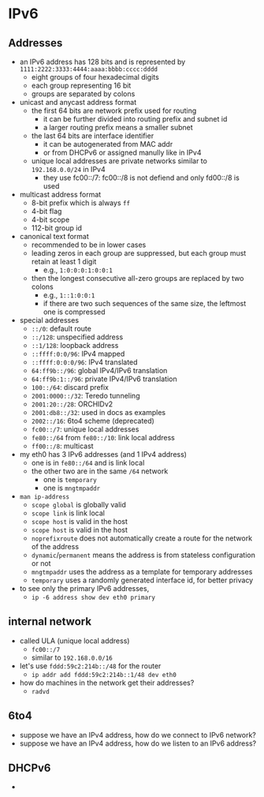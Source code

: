 IPv6
====

## Addresses

- an IPv6 address has 128 bits and is represented by
  `1111:2222:3333:4444:aaaa:bbbb:cccc:dddd`
  - eight groups of four hexadecimal digits
  - each group representing 16 bit
  - groups are separated by colons
- unicast and anycast address format
  - the first 64 bits are network prefix used for routing
    - it can be further divided into routing prefix and subnet id
    - a larger routing prefix means a smaller subnet
  - the last 64 bits are interface identifier
    - it can be autogenerated from MAC addr
    - or from DHCPv6 or assigned manully like in IPv4
  - unique local addresses are private networks similar to `192.168.0.0/24` in
    IPv4
    - they use fc00::/7: fc00::/8 is not defiend and only fd00::/8 is used
- multicast address format
  - 8-bit prefix which is always `ff`
  - 4-bit flag
  - 4-bit scope
  - 112-bit group id
- canonical text format
  - recommended to be in lower cases
  - leading zeros in each group are suppressed, but each group must retain at
    least 1 digit
    - e.g., `1:0:0:0:1:0:0:1`
  - then the longest consecutive all-zero groups are replaced by two colons
    - e.g., `1::1:0:0:1`
    - if there are two such sequences of the same size, the leftmost one is
      compressed
- special addresses
  - `::/0`: default route
  - `::/128`: unspecified address
  - `::1/128`: loopback address
  - `::ffff:0:0/96`: IPv4 mapped
  - `::ffff:0:0:0/96`: IPv4 translated
  - `64:ff9b::/96`: global IPv4/IPv6 translation
  - `64:ff9b:1::/96`: private IPv4/IPv6 translation
  - `100::/64`: discard prefix
  - `2001:0000::/32`: Teredo tunneling
  - `2001:20::/28`: ORCHIDv2
  - `2001:db8::/32`: used in docs as examples
  - `2002::/16`: 6to4 scheme (deprecated)
  - `fc00::/7`: unique local addresses
  - `fe80::/64` from `fe80::/10`: link local address
  - `ff00::/8`: multicast
- my eth0 has 3 IPv6 addresses (and 1 IPv4 address)
  - one is in `fe80::/64` and is link local
  - the other two are in the same `/64` network
    - one is `temporary`
    - one is `mngtmpaddr`
- `man ip-address`
  - `scope global` is globally valid
  - `scope link` is link local
  - `scope host` is valid in the host
  - `scope host` is valid in the host
  - `noprefixroute` does not automatically create a route for the network of the address
  - `dynamic`/`permanent` means the address is from stateless configuration or
    not
  - `mngtmpaddr` uses the address as a template for temporary addresses
  - `temporary` uses a randomly generated interface id, for better privacy
- to see only the primary IPv6 addresses,
  - `ip -6 address show dev eth0 primary`

## internal network

- called ULA (unique local address)
  - `fc00::/7`
  - similar to `192.168.0.0/16`
- let's use `fddd:59c2:214b::/48` for the router
  - `ip addr add fddd:59c2:214b::1/48 dev eth0`
- how do machines in the network get their addresses?
  - `radvd`

## 6to4

- suppose we have an IPv4 address, how do we connect to IPv6 network?
- suppose we have an IPv4 address, how do we listen to an IPv6 address?

## DHCPv6

- 
